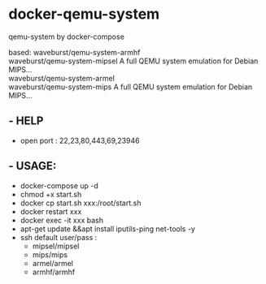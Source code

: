 # docker-qemu-system
qemu-system by docker-compose

based:
waveburst/qemu-system-armhf                                                                                              
waveburst/qemu-system-mipsel                                             A full QEMU system emulation for Debian MIPS…   
waveburst/qemu-system-armel                                                                                              
waveburst/qemu-system-mips                                               A full QEMU system emulation for Debian MIPS…   




## - HELP

- open port : 22,23,80,443,69,23946


## - USAGE:

- docker-compose up -d
- chmod +x start.sh
- docker cp start.sh xxx:/root/start.sh
- docker restart xxx
- docker exec -it xxx bash
- apt-get update &&apt install iputils-ping net-tools -y
- ssh default user/pass :
  - mipsel/mipsel
  - mips/mips
  - armel/armel
  - armhf/armhf
